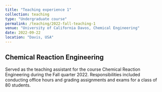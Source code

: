 ```yaml
---
title: "Teaching experience 1"
collection: teaching
type: "Undergraduate course"
permalink: /teaching/2022-fall-teaching-1
venue: "University of California Davos, Chemical Engineering"
date: 2022-09-22
location: "Davis, USA"
---
```


## Chemical Reaction Engineering

Served as the teaching assistant for the course Chemical Reaction Engineering during the Fall quarter 2022. Responsibilities included conducting office hours and grading assignments and exams for a class of 80 students.

